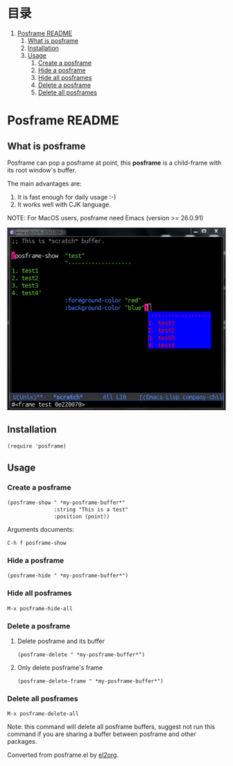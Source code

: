 
# &#30446;&#24405;

1.  [Posframe README](#orgb0e618a)
    1.  [What is posframe](#orga5aca6b)
    2.  [Installation](#orgc054dab)
    3.  [Usage](#orga60ff65)
        1.  [Create a posframe](#org216b84e)
        2.  [Hide a posframe](#orgda0528f)
        3.  [Hide all posframes](#org7904f7f)
        4.  [Delete a posframe](#org9aed6aa)
        5.  [Delete all posframes](#orga1ab8fd)


<a id="orgb0e618a"></a>

# Posframe README


<a id="orga5aca6b"></a>

## What is posframe

Posframe can pop a posframe at point, this **posframe** is a
child-frame with its root window's buffer.

The main advantages are:

1.  It is fast enough for daily usage :-)
2.  It works well with CJK language.

NOTE: For MacOS users, posframe need Emacs (version >= 26.0.91)

![img](./snapshots/posframe-1.png)


<a id="orgc054dab"></a>

## Installation

    (require 'posframe)


<a id="orga60ff65"></a>

## Usage


<a id="org216b84e"></a>

### Create a posframe

    (posframe-show " *my-posframe-buffer*"
                   :string "This is a test"
                   :position (point))

Arguments documents:

    C-h f posframe-show


<a id="orgda0528f"></a>

### Hide a posframe

    (posframe-hide " *my-posframe-buffer*")


<a id="org7904f7f"></a>

### Hide all posframes

    M-x posframe-hide-all


<a id="org9aed6aa"></a>

### Delete a posframe

1.  Delete posframe and its buffer

        (posframe-delete " *my-posframe-buffer*")
2.  Only delete posframe's frame

        (posframe-delete-frame " *my-posframe-buffer*")


<a id="orga1ab8fd"></a>

### Delete all posframes

    M-x posframe-delete-all

Note: this command will delete all posframe buffers,
suggest not run this command if you are sharing a buffer
between posframe and other packages.


Converted from posframe.el by [el2org](https://github.com/tumashu/el2org).
